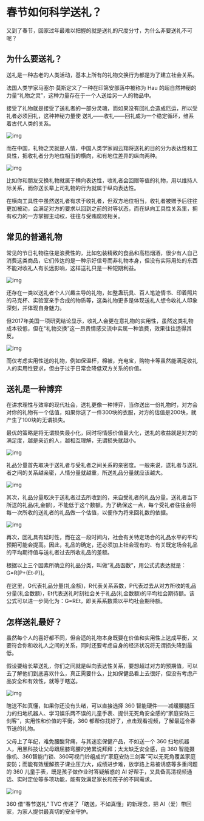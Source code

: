 # 春节如何科学送礼？

又到了春节，回家过年最难以把握的就是送礼的尺度分寸，为什么非要送礼不可呢？



## 为什么要送礼？

送礼是一种古老的人类活动，基本上所有的礼物交换行为都是为了建立社会关系。

法国人类学家马塞尔·莫斯定义了一种在印第安部落中被称为 Hau 的超自然神秘的力量“礼物之灵”，这种力量存在于一个人送给另一人的物品中。

接受了礼物就是接受了送礼者的一部分灵魂，而如果没有回礼会造成厄运，所以受礼者必须回礼，这种神秘力量使 送礼——收礼——回礼成为一个稳定循环，维系着古代人类的关系。   

![img](https://i.loli.net/2021/10/04/HQKhZSapLgsk7bz.jpg)

而在中国，礼物之灵就是人情，中国人类学家阎云翔将送礼的目的分为表达性和工具性，把收礼者分为地位相当的横向，和有地位差异的纵向两种。   

![img](https://i.loli.net/2021/10/04/YIFAd7XEDMahzko.jpg)

比如你和朋友交换礼物就属于横向表达性，收礼者会回赠等值的礼物，用以维持人际关系，而你送长辈上司礼物的行为就属于纵向表达性。

在横向工具性中虽然送礼者有求于收礼者，但双方地位相当，收礼者被赠予后往往更加被动，会满足对方的要求以回到之前的对等状态，而在纵向工具性关系里，拥有权力的一方掌握主动权，往往与受贿腐败相关。



## 常见的普通礼物

常见的节日礼物往往是浪费性的，比如包装精致的食品和高档烟酒，很少有人自己消费这类商品，它们传达的是一种示好信号而非礼物本身，但没有实际用处的东西不能对收礼人有长远影响，这样送礼只是一种短期利益。

![img](https://i.loli.net/2021/10/04/T9pOsemdI6PBuGW.gif)

还存在一类以送礼者个人兴趣主导的礼物，如整蛊玩具、百人笔迹情书、印着照片的马克杯、实验室亲手合成的物质等，这类礼物更多是体现送礼人想令收礼人印象深刻，并体现自身魅力。

但2017年美国一项研究结论显示，收礼人会更在意礼物的实用性，虽然这类礼物成本较低，但在“礼物交换”这一昂贵情感交流中实属一种浪费，效果往往适得其反。   

![img](https://mmbiz.qpic.cn/mmbiz_gif/U6yRaDu1NaY5iaOucxOMcXiarFYsy1jGZWqZDcGbEWxib6LAfib3SCv6JxW5HXm1tXX7KpxDC8yxznmd3hEKHnBOPA/640?wx_fmt=gif)

而仅考虑实用性送的礼物，例如保温杯，棉被，充电宝，购物卡等虽然能满足收礼人的实用性要求，但由于过于日常会降低双方关系的价值。



## 送礼是一种博弈

在讲求理性与效率的现代社会，送礼更像一种博弈，当你送出一份礼物时，对方会对你的礼物有一个估值，如果你送了一件300块的衣服，对方的估值是200块，就产生了100块的无谓损失。

最优的策略是将无谓损失最小化，同时将情感价值最大化，送礼的收益就是对方的满足度，越是亲近的人，越相互理解，无谓损失就越小。

![img](https://i.loli.net/2021/10/04/DuFMK2I9VehQCAJ.png)

礼品分量首先取决于送礼者与受礼者之间关系的亲密度。一般来说，送礼者与送礼者之间的关系越亲密，人情分量就越重，所送礼品分量就应该越大。

![img](https://mmbiz.qpic.cn/mmbiz_png/U6yRaDu1NaY5iaOucxOMcXiarFYsy1jGZWJb9CEnxHrdX8LcBlJicaH9icMibvibiceicibOGibPkj4RIicd0ZxHia4gK6EVPw/640?wx_fmt=png)

其次，礼品分量取决于送礼者过去所收到的，来自受礼者的礼品分量。送礼者当下所送的礼品(礼金额)，不能低于这个数额。为了确保这一点，每个受礼者往往会将每一次所收的送礼者的礼品做一个估值，以便作为将来回礼数的依据。

![img](https://i.loli.net/2021/10/04/ZtXiLMDv7CEkdbg.jpg)

再次，回礼具有延时性，而在这一段时间内，社会有关特定场合的礼品水平的平均预期可能会提高。因此，礼品的确定，还必须加上社会现有的、有关既定场合礼品的平均期待值与送礼者过去所收礼品的差额。

根据以上三个因素所确立的礼品分类，叫做“礼品函数”，用公式式表达就是：G=R[P+(Et-P)]。

在这里，G代表礼品分量(礼金额)，R代表关系系数，P代表过去从对方所收的礼品分量(礼金数额)，Et代表送礼时刻社会关于礼品(礼金数额)的平均社会期待额。该公式可以进一步简化为：G=REt，即关系系数乘以平均社会期待额。



## 怎样送礼最好？

虽然每个人的喜好都不同，但合适的礼物本身既要在价值和实用性上达成平衡，又要符合你和收礼人之间的关系，同时还要考虑自身的经济状况将无谓损失降到最低。

假设要给长辈送礼，你们之间就是纵向表达性关系，要想超过对方的预期值，可以去了解他们到底喜欢什么，真正需要什么，比如保健品看上去很好，但没有考虑产品安全和有效性，就等于瞎送。



![img](https://mmbiz.qpic.cn/mmbiz_png/U6yRaDu1NaY5iaOucxOMcXiarFYsy1jGZWRpWqib547zz595d1DnGIS6JzbAT80qzYsfNL7xiaicCIphyibm79mGbLYQ/640?wx_fmt=png)

瞎送不如真懂，如果你还没有头绪，可以直接选择 360 智能硬件——减缓腰腿压力的扫地机器人、学习娱乐两不误的儿童手表、提供无死角安全感的“家庭安防三剑客”，实用性和价值的平衡，360 都帮你找好了，点击观看视频，了解最适合春节送的礼物。

父母上了年纪，难免腰酸背痛，与其迷恋保健产品，不如送一个 360 扫地机器人，用黑科技让父母跟屈膝弯腰的劳累说拜拜；太太缺乏安全感，由 360 智能摄像机、360智能门锁、360可视门铃组成的“家庭安防三剑客”可以无死角覆盖家庭安防；而能有效缓解孩子课业压力大，成绩进步难，放学路上易被诱惑等多重问题的 360 儿童手表，既是孩子做作业时答疑解惑的 AI 好帮手，又具备高清视频通话、实时定位等多项功能，能有效满足家长和孩子的不同需求。

![img](https://mmbiz.qpic.cn/mmbiz_jpg/U6yRaDu1NaY5iaOucxOMcXiarFYsy1jGZWxunhu6jfibvy5SAN2C90F4sHK5NHMIJgRFrNY13pc5q1kwL2GJfn1Yw/640?wx_fmt=jpeg)

360 借“春节送礼” TVC 传递了「瞎送，不如真懂」的新理念，把 AI（爱）带回家，为家人提供最真切的安全守护。